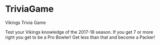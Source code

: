 # TriviaGame
Vikings Trivia Game

Test your Vikings knowledge of the 2017-18 season. If you get 7 or more right you get to be a Pro Bowler! Get less than that and become a Packer!